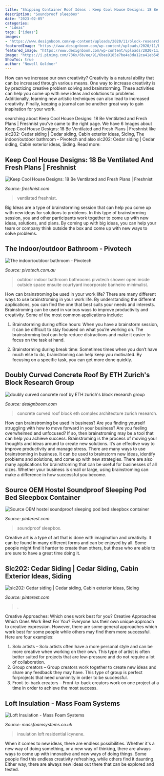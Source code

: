 ```yaml
---
title: "Shipping Container Roof Ideas : Keep Cool House Designs: 18 Be Ventilated And Fresh Plans"
description: "Soundproof sleepbox"
date: "2023-02-05"
categories:
- "ideas"
tags: ["ideas"]
images:
- "https://www.designboom.com/wp-content/uploads/2020/11/block-research-group-eth-zurich-complex-curved-concrete-roof-designboom-Fb.jpg"
featuredImage: "https://www.designboom.com/wp-content/uploads/2020/11/block-research-group-eth-zurich-complex-curved-concrete-roof-designboom-Fb.jpg"
featured_image: "https://www.designboom.com/wp-content/uploads/2020/11/block-research-group-eth-zurich-complex-curved-concrete-roof-designboom-Fb.jpg"
image: "https://i.pinimg.com/736x/6b/ee/91/6bee9185e7be4a3da12ca41eb5458b86.jpg"
ShowToc: true
author: "Newell Goldner"
---
```



How can we increase our own creativity?
Creativity is a natural ability that can be increased through various means. One way to increase creativity is by practicing creative problem solving and brainstorming. These activities can help you come up with new ideas and solutions to problems. Additionally, learning new artistic techniques can also lead to increased creativity. Finally, keeping a journal can be another great way to gain inspiration for your work.

	

		
searching about Keep Cool House Designs: 18 Be Ventilated and Fresh Plans | Freshnist you've came to the right page. We have 6 Images about Keep Cool House Designs: 18 Be Ventilated and Fresh Plans | Freshnist like slc202: Cedar siding | Cedar siding, Cabin exterior ideas, Siding, The indoor/outdoor bathroom - Pivotech and also slc202: Cedar siding | Cedar siding, Cabin exterior ideas, Siding. Read more:
		
    
## Keep Cool House Designs: 18 Be Ventilated And Fresh Plans | Freshnist

<img loading=lazy src="https://freshnist.com/wp-content/uploads/2013/03/cool-house-designs-15.jpg" onerror="this.onerror=null;this.src='https://tse3.mm.bing.net/th?id=OIP.FPGyeYoW7zTB8tJKMg2MSAHaHa&amp;pid=15.1';" alt="Keep Cool House Designs: 18 Be Ventilated and Fresh Plans | Freshnist">

_Source: freshnist.com_

>ventilated freshnist. 

	

Big Ideas are a type of brainstorming session that can help you come up with new ideas for solutions to problems. In this type of brainstorming session, you and other participants work together to come up with new ideas, solutions, and plans. By coming up with big ideas, you can help your team or company think outside the box and come up with new ways to solve problems.

    
## The Indoor/outdoor Bathroom - Pivotech

<img loading=lazy src="http://www.pivotech.com.au/wp-content/uploads/2014/08/minimalist-bathrooms.jpg" onerror="this.onerror=null;this.src='https://tse3.mm.bing.net/th?id=OIP.6IfmxOPm8hoiEtU8WJq0DgHaLL&amp;pid=15.1';" alt="The indoor/outdoor bathroom - Pivotech">

_Source: pivotech.com.au_

>outdoor indoor bathroom bathrooms pivotech shower open inside outside space ensuite courtyard incorporate banheiro minimalist. 

	

How can brainstroming be used in your work life?
There are many different ways to use brainstroming in your work life. By understanding the different applications, you can find the one that best suits your needs and interests. Brainstroming can be used in various ways to improve productivity and creativity. Some of the most common applications include:
1) Brainstorming during office hours: When you have a brainstorm session, it can be difficult to stay focused on what you’re working on. The brainstroming tool can help reduce distractions and make it easier to focus on the task at hand.

2) Brainstorming during break time: Sometimes times when you don’t have much else to do, brainstroming can help keep you motivated. By focusing on a specific task, you can get more done quickly.

    
## Doubly Curved Concrete Roof By ETH Zurich&#039;s Block Research Group

<img loading=lazy src="https://www.designboom.com/wp-content/uploads/2020/11/block-research-group-eth-zurich-complex-curved-concrete-roof-designboom-Fb.jpg" onerror="this.onerror=null;this.src='https://tse2.mm.bing.net/th?id=OIP.XP2thY2lrJG9hEaHWgEUPwHaD5&amp;pid=15.1';" alt="doubly curved concrete roof by ETH zurich&#039;s block research group">

_Source: designboom.com_

>concrete curved roof block eth complex architecture zurich research. 

	

How can brainstroming be used in business?
Are you finding yourself struggling with how to move forward in your business? Are you feeling overwhelmed and unfocused? If so, then brainstroming may be a tool that can help you achieve success. Brainstroming is the process of moving your thoughts and ideas around to create new solutions. It’s an effective way to improve productivity and manage stress.
There are many ways to use brainstroming in business. It can be used to brainstorm new ideas, identify problems and solutions, and come up with new strategies. There are also many applications for brainstroming that can be useful for businesses of all sizes. Whether your business is small or large, using brainstroming can make a difference in how successful you become.

    
## Source OEM Hostel Soundproof Sleeping Pod Bed Sleepbox Container

<img loading=lazy src="https://i.pinimg.com/736x/6b/ee/91/6bee9185e7be4a3da12ca41eb5458b86.jpg" onerror="this.onerror=null;this.src='https://tse3.mm.bing.net/th?id=OIP.wTWh8AZPHLjpeeSbvHXM7AHaHa&amp;pid=15.1';" alt="Source OEM hostel soundproof sleeping pod bed sleepbox container">

_Source: pinterest.com_

>soundproof sleepbox. 

	

Creative art is a type of art that is done with imagination and creativity. It can be found in many different forms and can be enjoyed by all. Some people might find it harder to create than others, but those who are able to are sure to have a great time doing it.

    
## Slc202: Cedar Siding | Cedar Siding, Cabin Exterior Ideas, Siding

<img loading=lazy src="https://i.pinimg.com/736x/fa/f6/2d/faf62d9770fdf72babd9687bfa6bf6aa--modern-építészet-modern-houses.jpg" onerror="this.onerror=null;this.src='https://tse2.mm.bing.net/th?id=OIP.rPXOMg9Er1ykbidDbI7pEwHaFj&amp;pid=15.1';" alt="slc202: Cedar siding | Cedar siding, Cabin exterior ideas, Siding">

_Source: pinterest.com_

>. 

	

Creative Approaches: Which ones work best for you?
Creative Approaches Which Ones Work Best For You?
Everyone has their own unique approach to creative expression. However, there are some general approaches which work best for some people while others may find them more successful. Here are four examples: 

1) Solo artists – Solo artists often have a more personal style and can be more creative when working on their own. This type of artist is often better suited for projects that are low-pressure and do not require a lot of collaboration. 
2) Group creators – Group creators work together to create new ideas and share any feedback they may have. This type of group is perfect forprojects that need unanimity in order to be successful. 
3) Front-to-back creators – Front-to-back creators work on one project at a time in order to achieve the most success.

    
## Loft Insulation - Mass Foam Systems

<img loading=lazy src="https://www.massfoamsystems.co.uk/app/uploads/2021/06/Loft-Insulation-1.jpg" onerror="this.onerror=null;this.src='https://tse4.mm.bing.net/th?id=OIP.nvxezIiTNcZm4YApiMLAkwHaJ4&amp;pid=15.1';" alt="Loft Insulation - Mass Foam Systems">

_Source: massfoamsystems.co.uk_

>insulation loft residential icynene. 

	

When it comes to new ideas, there are endless possibilities. Whether it's a new way of doing something, or a new way of thinking, there are always ways to come up with innovative and new ways of doing things. Some people find this endless creativity refreshing, while others find it daunting. Either way, there are always new ideas out there that can be explored and tested.

